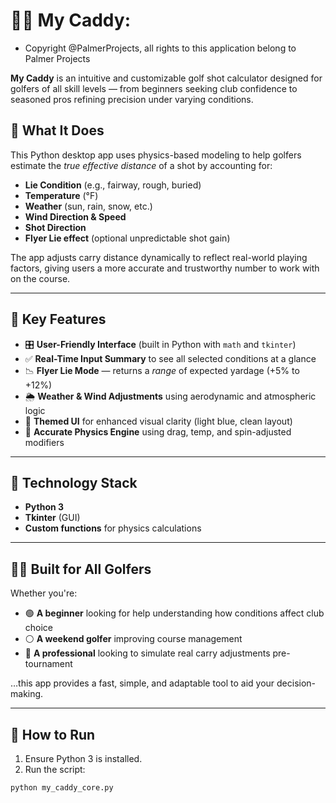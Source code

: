 # 🏌️‍♂️ My Caddy:
-  Copyright @PalmerProjects, all rights to this application belong to Palmer Projects

**My Caddy** is an intuitive and customizable golf shot calculator designed for golfers of all skill levels — from beginners seeking club confidence to seasoned pros refining precision under varying conditions.

## 📐 What It Does

This Python desktop app uses physics-based modeling to help golfers estimate the *true effective distance* of a shot by accounting for:

- **Lie Condition** (e.g., fairway, rough, buried)
- **Temperature** (°F)
- **Weather** (sun, rain, snow, etc.)
- **Wind Direction & Speed**
- **Shot Direction**
- **Flyer Lie effect** (optional unpredictable shot gain)

The app adjusts carry distance dynamically to reflect real-world playing factors, giving users a more accurate and trustworthy number to work with on the course.

---

## 🧠 Key Features

- 🎛️ **User-Friendly Interface** (built in Python with `math` and `tkinter`)
- ✅ **Real-Time Input Summary** to see all selected conditions at a glance
- 📉 **Flyer Lie Mode** — returns a *range* of expected yardage (+5% to +12%)
- 🌦️ **Weather & Wind Adjustments** using aerodynamic and atmospheric logic
- 🎨 **Themed UI** for enhanced visual clarity (light blue, clean layout)
- 🧮 **Accurate Physics Engine** using drag, temp, and spin-adjusted modifiers

---

## 🧰 Technology Stack

- **Python 3**
- **Tkinter** (GUI)
- **Custom functions** for physics calculations

---

## 🏌️‍♀️ Built for All Golfers

Whether you're:

- 🟢 **A beginner** looking for help understanding how conditions affect club choice
- ⚪ **A weekend golfer** improving course management
- 🔵 **A professional** looking to simulate real carry adjustments pre-tournament

…this app provides a fast, simple, and adaptable tool to aid your decision-making.

---

## 🚀 How to Run

1. Ensure Python 3 is installed.
2. Run the script:

```bash
python my_caddy_core.py

